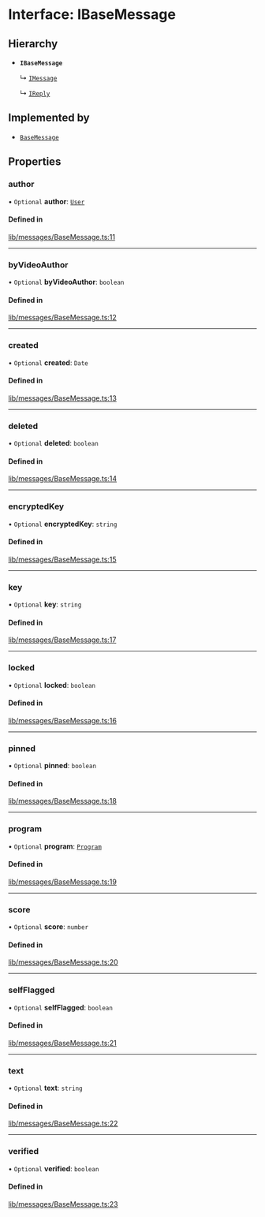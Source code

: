 # Interface: IBaseMessage

## Hierarchy

- **`IBaseMessage`**

  ↳ [`IMessage`](api/interfaces/IMessage.md)

  ↳ [`IReply`](api/interfaces/IReply.md)

## Implemented by

- [`BaseMessage`](api/classes/BaseMessage.md)

## Properties

### author

• `Optional` **author**: [`User`](api/classes/User.md)

#### Defined in

[lib/messages/BaseMessage.ts:11](https://github.com/bhavjitChauhan/khan-api/blob/b7f7b44b/src/lib/messages/BaseMessage.ts#L11)

___

### byVideoAuthor

• `Optional` **byVideoAuthor**: `boolean`

#### Defined in

[lib/messages/BaseMessage.ts:12](https://github.com/bhavjitChauhan/khan-api/blob/b7f7b44b/src/lib/messages/BaseMessage.ts#L12)

___

### created

• `Optional` **created**: `Date`

#### Defined in

[lib/messages/BaseMessage.ts:13](https://github.com/bhavjitChauhan/khan-api/blob/b7f7b44b/src/lib/messages/BaseMessage.ts#L13)

___

### deleted

• `Optional` **deleted**: `boolean`

#### Defined in

[lib/messages/BaseMessage.ts:14](https://github.com/bhavjitChauhan/khan-api/blob/b7f7b44b/src/lib/messages/BaseMessage.ts#L14)

___

### encryptedKey

• `Optional` **encryptedKey**: `string`

#### Defined in

[lib/messages/BaseMessage.ts:15](https://github.com/bhavjitChauhan/khan-api/blob/b7f7b44b/src/lib/messages/BaseMessage.ts#L15)

___

### key

• `Optional` **key**: `string`

#### Defined in

[lib/messages/BaseMessage.ts:17](https://github.com/bhavjitChauhan/khan-api/blob/b7f7b44b/src/lib/messages/BaseMessage.ts#L17)

___

### locked

• `Optional` **locked**: `boolean`

#### Defined in

[lib/messages/BaseMessage.ts:16](https://github.com/bhavjitChauhan/khan-api/blob/b7f7b44b/src/lib/messages/BaseMessage.ts#L16)

___

### pinned

• `Optional` **pinned**: `boolean`

#### Defined in

[lib/messages/BaseMessage.ts:18](https://github.com/bhavjitChauhan/khan-api/blob/b7f7b44b/src/lib/messages/BaseMessage.ts#L18)

___

### program

• `Optional` **program**: [`Program`](api/classes/Program.md)

#### Defined in

[lib/messages/BaseMessage.ts:19](https://github.com/bhavjitChauhan/khan-api/blob/b7f7b44b/src/lib/messages/BaseMessage.ts#L19)

___

### score

• `Optional` **score**: `number`

#### Defined in

[lib/messages/BaseMessage.ts:20](https://github.com/bhavjitChauhan/khan-api/blob/b7f7b44b/src/lib/messages/BaseMessage.ts#L20)

___

### selfFlagged

• `Optional` **selfFlagged**: `boolean`

#### Defined in

[lib/messages/BaseMessage.ts:21](https://github.com/bhavjitChauhan/khan-api/blob/b7f7b44b/src/lib/messages/BaseMessage.ts#L21)

___

### text

• `Optional` **text**: `string`

#### Defined in

[lib/messages/BaseMessage.ts:22](https://github.com/bhavjitChauhan/khan-api/blob/b7f7b44b/src/lib/messages/BaseMessage.ts#L22)

___

### verified

• `Optional` **verified**: `boolean`

#### Defined in

[lib/messages/BaseMessage.ts:23](https://github.com/bhavjitChauhan/khan-api/blob/b7f7b44b/src/lib/messages/BaseMessage.ts#L23)
